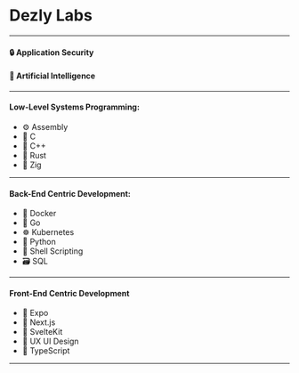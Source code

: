 # Dezly Labs
_______________________________________________________________________________
#### 🔒 Application Security
#### 🤖 Artificial Intelligence
_______________________________________________________________________________
#### Low-Level Systems Programming:

- ⚙️ Assembly
- 🔹 C
- 🔷 C++
- 🦀 Rust
- 🦎 Zig
_______________________________________________________________________________
#### Back-End Centric Development:

- 🐳 Docker
- 🐹 Go
- ☸️ Kubernetes
- 🐍 Python
- 🐚 Shell Scripting
- 🗃️ SQL
_______________________________________________________________________________
#### Front-End Centric Development

- 📱 Expo
- 🌆 Next.js
- 🌇 SvelteKit
- 🎨 UX UI Design
- 📜 TypeScript
_______________________________________________________________________________
